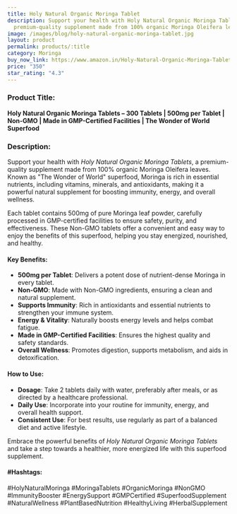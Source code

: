 ```yaml
---
title: Holy Natural Organic Moringa Tablet
description: Support your health with Holy Natural Organic Moringa Tablets, a
  premium-quality supplement made from 100% organic Moringa Oleifera leaves.
image: /images/blog/holy-natural-organic-moringa-tablet.jpg
layout: product
permalink: products/:title
category: Moringa
buy_now_link: https://www.amazon.in/Holy-Natural-Organic-Moringa-Tablet/dp/B09WVJFT7N/ref=sr_1_27?crid=JPSHXC1IUKVG&tag=m0150-21
price: "350"
star_rating: "4.3"
---
```

### Product Title:
**Holy Natural Organic Moringa Tablets – 300 Tablets | 500mg per Tablet | Non-GMO | Made in GMP-Certified Facilities | The Wonder of World Superfood**

### Description:
Support your health with *Holy Natural Organic Moringa Tablets*, a premium-quality supplement made from 100% organic Moringa Oleifera leaves. Known as "The Wonder of World" superfood, Moringa is rich in essential nutrients, including vitamins, minerals, and antioxidants, making it a powerful natural supplement for boosting immunity, energy, and overall wellness.

Each tablet contains 500mg of pure Moringa leaf powder, carefully processed in GMP-certified facilities to ensure safety, purity, and effectiveness. These Non-GMO tablets offer a convenient and easy way to enjoy the benefits of this superfood, helping you stay energized, nourished, and healthy.

#### Key Benefits:
- **500mg per Tablet**: Delivers a potent dose of nutrient-dense Moringa in every tablet.
- **Non-GMO**: Made with Non-GMO ingredients, ensuring a clean and natural supplement.
- **Supports Immunity**: Rich in antioxidants and essential nutrients to strengthen your immune system.
- **Energy & Vitality**: Naturally boosts energy levels and helps combat fatigue.
- **Made in GMP-Certified Facilities**: Ensures the highest quality and safety standards.
- **Overall Wellness**: Promotes digestion, supports metabolism, and aids in detoxification.

#### How to Use:
- **Dosage**: Take 2 tablets daily with water, preferably after meals, or as directed by a healthcare professional.
- **Daily Use**: Incorporate into your routine for immunity, energy, and overall health support.
- **Consistent Use**: For best results, use regularly as part of a balanced diet and active lifestyle.

Embrace the powerful benefits of *Holy Natural Organic Moringa Tablets* and take a step towards a healthier, more energized life with this superfood supplement.

#### #Hashtags:
#HolyNaturalMoringa #MoringaTablets #OrganicMoringa #NonGMO #ImmunityBooster #EnergySupport #GMPCertified #SuperfoodSupplement #NaturalWellness #PlantBasedNutrition #HealthyLiving #HerbalSupplement
